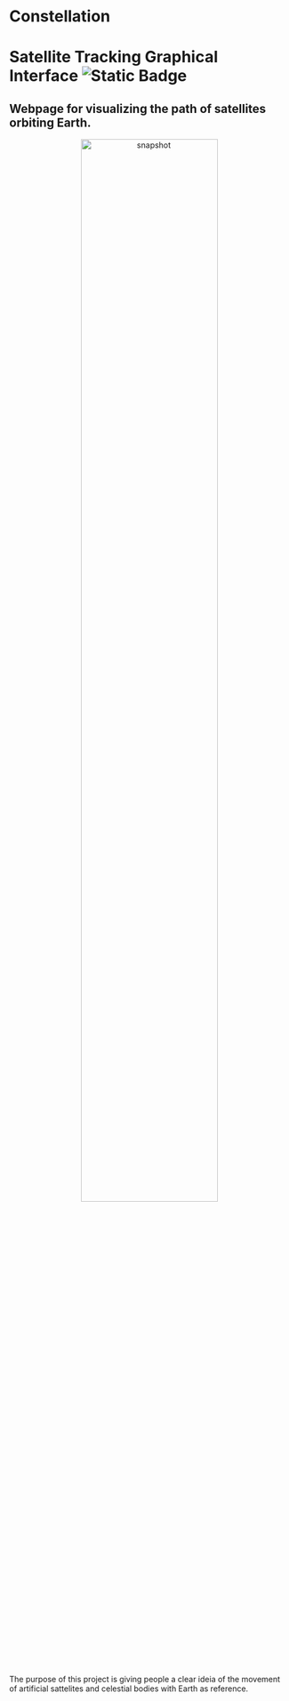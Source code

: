 # Constellation
# Satellite Tracking Graphical Interface ![Static Badge](https://img.shields.io/badge/https%3A%2F%2Fclodon1109.github.io%2Fsatellite-tracking%2F?style=flat&logoColor=white&label=webpage&labelColor=gray&color=blue&link=https%3A%2F%2Fclodon1109.github.io%2FISS-Tracking%2F)

## Webpage for visualizing the path of satellites orbiting Earth.

<div align="center">
<img width="70%" alt="snapshot" src="https://github.com/clodoN1109/ISS-Tracking/assets/104923248/225fd032-aa88-4374-b2f8-67c0e115384d">
</div>

<br>

The purpose of this project is giving people a clear ideia of the movement of artificial sattelites and celestial bodies with Earth as reference.
